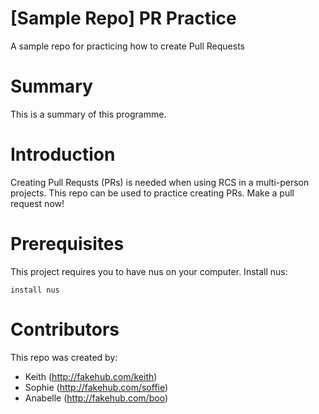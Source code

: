 # [Sample Repo] PR Practice
A sample repo for practicing how to create Pull Requests

# Summary
This is a summary of this programme.

# Introduction
Creating Pull Requsts (PRs) is needed when using RCS in a multi-person projects. This repo can be used to practice creating PRs. Make a pull request now!

# Prerequisites
This project requires you to have nus on your computer. 
Install nus:

```
install nus
```
# Contributors
This repo was created by:
* Keith (http://fakehub.com/keith)
* Sophie (http://fakehub.com/soffie)
* Anabelle (http://fakehub.com/boo)
